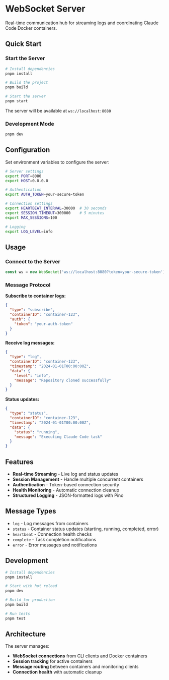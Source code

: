 # WebSocket Server

Real-time communication hub for streaming logs and coordinating Claude Code Docker containers.

## Quick Start

### Start the Server

```bash
# Install dependencies
pnpm install

# Build the project
pnpm build

# Start the server
pnpm start
```

The server will be available at `ws://localhost:8080`

### Development Mode

```bash
pnpm dev
```

## Configuration

Set environment variables to configure the server:

```bash
# Server settings
export PORT=8080
export HOST=0.0.0.0

# Authentication
export AUTH_TOKEN=your-secure-token

# Connection settings
export HEARTBEAT_INTERVAL=30000  # 30 seconds
export SESSION_TIMEOUT=300000    # 5 minutes
export MAX_SESSIONS=100

# Logging
export LOG_LEVEL=info
```

## Usage

### Connect to the Server

```javascript
const ws = new WebSocket('ws://localhost:8080?token=your-secure-token');
```

### Message Protocol

**Subscribe to container logs:**
```json
{
  "type": "subscribe",
  "containerID": "container-123",
  "auth": {
    "token": "your-auth-token"
  }
}
```

**Receive log messages:**
```json
{
  "type": "log",
  "containerID": "container-123",
  "timestamp": "2024-01-01T00:00:00Z",
  "data": {
    "level": "info",
    "message": "Repository cloned successfully"
  }
}
```

**Status updates:**
```json
{
  "type": "status",
  "containerID": "container-123",
  "timestamp": "2024-01-01T00:00:00Z",
  "data": {
    "status": "running",
    "message": "Executing Claude Code task"
  }
}
```

## Features

- **Real-time Streaming** - Live log and status updates
- **Session Management** - Handle multiple concurrent containers
- **Authentication** - Token-based connection security
- **Health Monitoring** - Automatic connection cleanup
- **Structured Logging** - JSON-formatted logs with Pino

## Message Types

- `log` - Log messages from containers
- `status` - Container status updates (starting, running, completed, error)
- `heartbeat` - Connection health checks
- `complete` - Task completion notifications
- `error` - Error messages and notifications

## Development

```bash
# Install dependencies
pnpm install

# Start with hot reload
pnpm dev

# Build for production
pnpm build

# Run tests
pnpm test
```

## Architecture

The server manages:
- **WebSocket connections** from CLI clients and Docker containers
- **Session tracking** for active containers
- **Message routing** between containers and monitoring clients
- **Connection health** with automatic cleanup